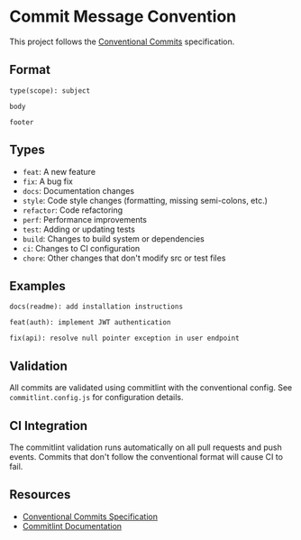 # Commit Message Convention

This project follows the [Conventional Commits](https://www.conventionalcommits.org/) specification.

## Format

```
type(scope): subject

body

footer
```

## Types

- `feat`: A new feature
- `fix`: A bug fix
- `docs`: Documentation changes
- `style`: Code style changes (formatting, missing semi-colons, etc.)
- `refactor`: Code refactoring
- `perf`: Performance improvements
- `test`: Adding or updating tests
- `build`: Changes to build system or dependencies
- `ci`: Changes to CI configuration
- `chore`: Other changes that don't modify src or test files

## Examples

```
docs(readme): add installation instructions

feat(auth): implement JWT authentication

fix(api): resolve null pointer exception in user endpoint
```

## Validation

All commits are validated using commitlint with the conventional config.
See `commitlint.config.js` for configuration details.

## CI Integration

The commitlint validation runs automatically on all pull requests and push events.
Commits that don't follow the conventional format will cause CI to fail.

## Resources

- [Conventional Commits Specification](https://www.conventionalcommits.org/)
- [Commitlint Documentation](https://commitlint.js.org/)
